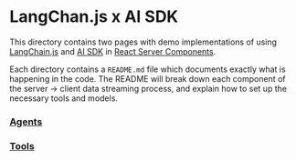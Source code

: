 # LangChan.js x AI SDK

This directory contains two pages with demo implementations of using [LangChain.js](https://js.langchain.com/v0.2/docs/introduction/) and [AI SDK](https://www.npmjs.com/package/ai) in [React Server Components](https://react.dev/reference/rsc/server-components).

Each directory contains a `README.md` file which documents exactly what is happening in the code. The README will break down each component of the server -> client data streaming process, and explain how to set up the necessary tools and models.

### [Agents](./agent/README.md)

### [Tools](./tools/README.md)
